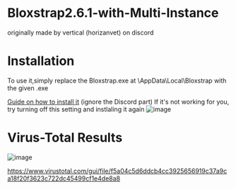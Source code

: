 # Bloxstrap2.6.1-with-Multi-Instance
originally made by vertical (horizanvet) on discord

# Installation

To use it,simply replace the Bloxstrap.exe at \AppData\Local\Bloxstrap with the given .exe

[Guide on how to install it](https://www.youtube.com/watch?v=fGm2sPt9Sh8) (ignore the Discord part)
 If it's not working for you, try turning off this setting and instlaling it again
![image](https://github.com/TheConfusedlol/Bloxstrap2.6.1-with-Multi-Istance/assets/69022214/fc42d2f9-1b25-4d4c-87b8-ff9697ad47f4)

# Virus-Total Results
![image](https://github.com/TheConfusedlol/Bloxstrap2.6.1-with-Multi-Istance/assets/69022214/8672d845-a1e9-4337-9815-c64ca5f0e063)

https://www.virustotal.com/gui/file/f5a04c5d6ddcb4cc3925656919c37a9ca18f20f3623c722dc45499cf1e4de8a8

